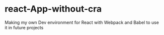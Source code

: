 # react-App-without-cra
Making my own Dev environment for React with Webpack and Babel to use it in future projects
